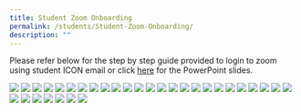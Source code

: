 ```yaml
---
title: Student Zoom Onboarding
permalink: /students/Student-Zoom-Onboarding/
description: ""
---
```

Please refer below for the step by step guide provided to login to zoom using student ICON email or click [here](https://eastspringpri.moe.edu.sg/qql/slot/u195/2022/Students/Student%20Zoom%20Onboarding/Student_Zoom_Onboarding_Guide.pptx) for the PowerPoint slides.

![](/images/Slide1.jpeg)
![](/images/Slide2.jpeg)
![](/images/Slide3.jpeg)
![](/images/Slide4.jpeg)
![](/images/Slide5.jpeg)
![](/images/Slide6.jpeg)
![](/images/Slide7.jpeg)
![](/images/Slide8.jpeg)
![](/images/Slide9.jpeg)
![](/images/Slide10.jpeg)
![](/images/Slide11.jpeg)
![](/images/Slide12.jpeg)
![](/images/Slide13.jpeg)
![](/images/Slide14.jpeg)
![](/images/Slide15.jpeg)
![](/images/Slide16.jpeg)
![](/images/Slide17.jpeg)
![](/images/Slide18.jpeg)
![](/images/Slide19.jpeg)
![](/images/Slide20.jpeg)
![](/images/Slide21.jpeg)
![](/images/Slide22.jpeg)
![](/images/Slide23.jpeg)
![](/images/Slide24.jpeg)
![](/images/Slide25.jpeg)
![](/images/Slide26.jpeg)
![](/images/Slide27.jpeg)
![](/images/Slide28.jpeg)
![](/images/Slide29.jpeg)
![](/images/Slide30.jpeg)
![](/images/Slide31.jpeg)
![](/images/Slide32.jpeg)